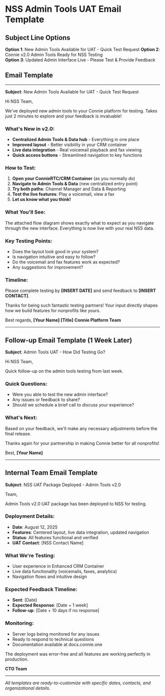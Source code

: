 # NSS Admin Tools UAT Email Template

## Subject Line Options

**Option 1**: New Admin Tools Available for UAT - Quick Test Request
**Option 2**: Connie v2.0 Admin Tools Ready for NSS Testing  
**Option 3**: Updated Admin Interface Live - Please Test & Provide Feedback

## Email Template

---

**Subject**: New Admin Tools Available for UAT - Quick Test Request

Hi NSS Team,

We've deployed new admin tools to your Connie platform for testing. Takes just 2 minutes to explore and your feedback is invaluable!

### What's New in v2.0:
- **Centralized Admin Tools & Data hub** - Everything in one place
- **Improved layout** - Better visibility in your CRM container
- **Live data integration** - Real voicemail playback and fax viewing
- **Quick access buttons** - Streamlined navigation to key functions

### How to Test:
1. **Open your ConnieRTC/CRM Container** (as you normally do)
2. **Navigate to Admin Tools & Data** (new centralized entry point)
3. **Try both paths**: Channel Manager and Data & Reporting
4. **Test the live features**: Play a voicemail, view a fax
5. **Let us know what you think!**

### What You'll See:
The attached flow diagram shows exactly what to expect as you navigate through the new interface. Everything is now live with your real NSS data.

### Key Testing Points:
- Does the layout look good in your system?
- Is navigation intuitive and easy to follow?
- Do the voicemail and fax features work as expected?
- Any suggestions for improvement?

### Timeline:
Please complete testing by **[INSERT DATE]** and send feedback to **[INSERT CONTACT]**.

Thanks for being such fantastic testing partners! Your input directly shapes how we build features for nonprofits like yours.

Best regards,
**[Your Name]**
**[Title]**
**Connie Platform Team**

---

## Follow-up Email Template (1 Week Later)

**Subject**: Admin Tools UAT - How Did Testing Go?

Hi NSS Team,

Quick follow-up on the admin tools testing from last week. 

### Quick Questions:
- Were you able to test the new admin interface?
- Any issues or feedback to share?
- Should we schedule a brief call to discuss your experience?

### What's Next:
Based on your feedback, we'll make any necessary adjustments before the final release.

Thanks again for your partnership in making Connie better for all nonprofits!

Best,
**[Your Name]**

---

## Internal Team Email Template

**Subject**: NSS UAT Package Deployed - Admin Tools v2.0

Team,

Admin Tools v2.0 UAT package has been deployed to NSS for testing.

### Deployment Details:
- **Date**: August 12, 2025
- **Features**: Centered layout, live data integration, updated navigation
- **Status**: All features functional and verified
- **UAT Contact**: [NSS Contact Name]

### What We're Testing:
- User experience in Enhanced CRM Container
- Live data functionality (voicemails, faxes, analytics)
- Navigation flows and intuitive design

### Expected Feedback Timeline:
- **Sent**: [Date]
- **Expected Response**: [Date + 1 week]
- **Follow-up**: [Date + 10 days if no response]

### Monitoring:
- Server logs being monitored for any issues
- Ready to respond to technical questions
- Documentation available at docs.connie.one

The deployment was error-free and all features are working perfectly in production.

**CTO Team**

---

*All templates are ready-to-customize with specific dates, contacts, and organizational details.*